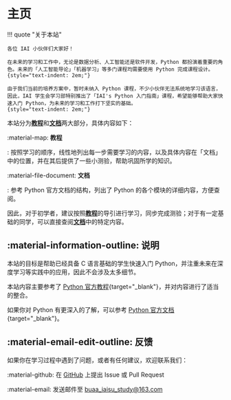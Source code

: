 # 主页

!!! quote "关于本站"

    各位 IAI 小伙伴们大家好！

    在未来的学习和工作中，无论是数据分析、人工智能还是软件开发，Python 都扮演着重要的角色。未来的「人工智能导论」「机器学习」等多门课程均需要使用 Python 完成课程设计。
    {style="text-indent: 2em;"}

    由于我们当前的培养方案中，暂时未纳入 Python 课程，不少小伙伴无法系统地学习该语言，因此，IAI 学生会学习部特别推出了「IAI's Python 入门指南」课程，希望能够帮助大家快速入门 Python，为未来的学习和工作打下坚实的基础。
    {style="text-indent: 2em;"}

本站分为[**教程**](./guide/index.md)和[**文档**](./doc/index.md)两大部分，具体内容如下：

:material-map: **教程**

:   按照学习的顺序，线性地列出每一步需要学习的内容，以及具体内容在「文档」中的位置，并在其后提供了一些小测验，帮助巩固所学的知识。

:material-file-document: **文档**

:   参考 Python 官方文档的结构，列出了 Python 的各个模块的详细内容，方便查阅。

因此，对于初学者，建议按照[**教程**](./guide/index.md)的导引进行学习，同步完成测验；对于有一定基础的同学，可以直接查阅[**文档**](./doc/index.md)中的特定内容。

## :material-information-outline: 说明

本站的目标是帮助已经具备 C 语言基础的学生快速入门 Python，并注重未来在深度学习等实践中的应用，因此不会涉及太多细节。

本站内容主要参考了 [Python 官方教程](https://docs.python.org/zh-cn/3/tutorial/index.html){target="_blank"}，并对内容进行了适当的整合。

如果你对 Python 有更深入的了解，可以参考 [Python 官方文档](https://docs.python.org/zh-cn/3/){target="_blank"}。

## :material-email-edit-outline: 反馈

如果你在学习过程中遇到了问题，或者有任何建议，欢迎联系我们：

:material-github: 在 [GitHub](https://github.com/BobYue-01/python-guide) 上提出 Issue 或 Pull Request

:material-email: 发送邮件至 [buaa_iaisu_study@163.com](mailto:buaa_iaisu_study@163.com)
